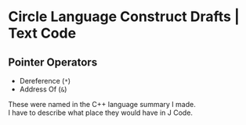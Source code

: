 ﻿Circle Language Construct Drafts | Text Code
============================================

Pointer Operators
-----------------

- Dereference (`*`)
- Address Of (`&`)

These were named in the C++ language summary I made.  
I have to describe what place they would have in J Code.